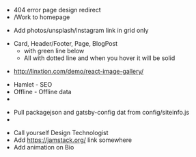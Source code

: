 <!-------------
-------P1------
--------------->

<!-------------
-------P2------
--------------->
<!-- ---------- URL redirect ------------- -->
- 404 error page design redirect
- /Work to homepage

<!-- ---------- Photo-Grid ------------- -->
- Add photos/unsplash/instagram link in grid only


<!-- ---------- a tag style ------------- -->
- Card, Header/Footer, Page, BlogPost
  - <ATag /> with green line below
  - All <a /> with dotted line and when you hover it will be solid

<!-------------
-------P3------
--------------->

<!-- ---------- Photos ------------- -->
- http://linxtion.com/demo/react-image-gallery/ 

<!-- ---------- Gatsby Plugin ------------- -->
- Hamlet - SEO
- Offline - Offline data
- 
<!-- ---------- One source of truth ------------- -->
- Pull packagejson and gatsby-config dat from config/siteinfo.js
- 


<!-- ---------- Other Ideas ------------- -->
- Call yourself Design Technologist
- Add https://jamstack.org/ link somewhere
- Add animation on Bio